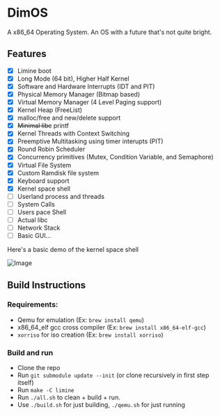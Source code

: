 # DimOS

A x86_64 Operating System. An OS with a future that's not quite bright.

## Features

- [x] Limine boot
- [x] Long Mode (64 bit), Higher Half Kernel
- [x] Software and Hardware Interrupts (IDT and PIT)
- [x] Physical Memory Manager (Bitmap based)
- [x] Virtual Memory Manager (4 Level Paging support)
- [x] Kernel Heap (FreeList)
- [x] malloc/free and new/delete support
- [x] ~~Minimal libc~~ printf
- [x] Kernel Threads with Context Switching
- [x] Preemptive Multitasking using timer interupts (PIT)
- [x] Round Robin Scheduler
- [x] Concurrency primitives (Mutex, Condition Variable, and Semaphore)
- [x] Virtual File System
- [x] Custom Ramdisk file system
- [x] Keyboard support
- [x] Kernel space shell
- [ ] Userland process and threads
- [ ] System Calls
- [ ] Users pace Shell
- [ ] Actual libc
- [ ] Network Stack
- [ ] Basic GUI...

Here's a basic demo of the kernel space shell

![Image](https://media.discordapp.net/attachments/912603519054401539/1104440866535375008/image.png?width=1562&height=1012)

## Build Instructions

### Requirements:

- Qemu for emulation (Ex: `brew install qemu`)
- x86_64_elf gcc cross compiler (Ex: `brew install x86_64-elf-gcc`)
- `xorriso` for iso creation (Ex: `brew install xorriso`)

### Build and run

- Clone the repo
- Run `git submodule update --init` (or clone recursively in first step itself)
- Run `make -C limine`
- Run `./all.sh` to clean + build + run.
- Use `./build.sh` for just building, `./qemu.sh` for just running
